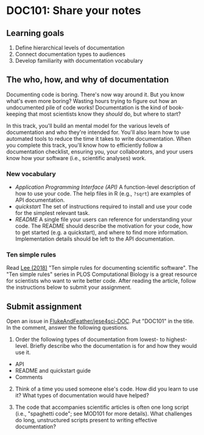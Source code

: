 # DOC101: Share your notes

## Learning goals

1.  Define hierarchical levels of documentation
2.  Connect documentation types to audiences
3.  Develop familiarity with documentation vocabulary

## The who, how, and why of documentation

Documenting code is boring. There's now way around it. But you know what's even more boring? Wasting hours trying to figure out how an undocumented pile of code works! Documentation is the kind of book-keeping that most scientists know they _should_ do, but where to start? 

In this track, you'll build an mental model for the various levels of documentation and who they're intended for. You'll also learn how to use automated tools to reduce the time it takes to write documentation. When you complete this track, you'll know how to efficiently follow a documentation checklist, ensuring you, your collaborators, and your users know how your software (i.e., scientific analyses) work. 

### New vocabulary

-  _Application Programming Interface (API)_ A function-level description of how to use your code. The help files in R (e.g., `?sqrt`) are examples of API documentation.
-  _quickstart_ The set of instructions required to install and use your code for the simplest relevant task.
-  _README_ A single file your users can reference for understanding your code. The README should describe the motivation for your code, how to get started (e.g. a quickstart), and where to find more information. Implementation details should be left to the API documentation.

### Ten simple rules

Read [Lee (2018)](Lee%20(2018)) "Ten simple rules for documenting scientific software". The "Ten simple rules" series in PLOS Computational Biology is a great resource for scientists who want to write better code. After reading the article, follow the instructions below to submit your assignment. 

## Submit assignment

Open an issue in [FlukeAndFeather/jese4sci-DOC](https://github.com/FlukeAndFeather/jese4sci-DOC). Put "DOC101" in the title. In the comment, answer the following questions.

1.  Order the following types of documentation from lowest- to highest-level. Briefly describe who the documentation is for and how they would use it.
  
  - API
  - README and quickstart guide
  - Comments
  
2. Think of a time you used someone else's code. How did you learn to use it? What types of documentation would have helped?

3. The code that accompanies scientific articles is often one long script (i.e., "spaghetti code"; see MOD101 for more details). What challenges do long, unstructured scripts present to writing effective documentation?
